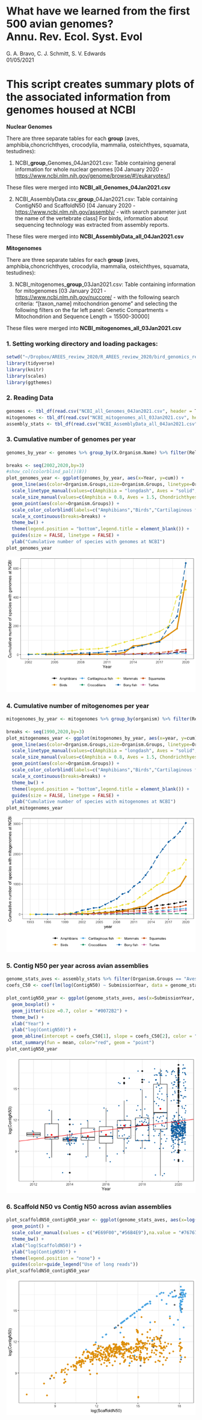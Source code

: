 What have we learned from the first 500 avian genomes? <br> Annu.
Rev. Ecol. Syst. Evol
================
G. A. Bravo, C. J. Schmitt, S. V. Edwards <br>
01/05/2021


# **This script creates summary plots of the associated information from genomes housed at NCBI**

**Nuclear Genomes**

There are three separate tables for each **group** (aves,
amphibia,choncrichthyes, crocodylia, mammalia, osteichthyes, squamata,
testudines):

1.  NCBI\_**group**\_Genomes\_04Jan2021.csv: Table containing general
    information for whole nuclear genomes \[04 January 2020 -
    <https://www.ncbi.nlm.nih.gov/genome/browse/#!/eukaryotes/>\]

These files were merged into **NCBI\_all\_Genomes\_04Jan2021.csv**

2.  NCBI\_AssemblyData.csv\_**group**\_04Jan2021.csv: Table containing
    ContigN50 and ScaffoldN50 \[04 January 2020 -
    <https://www.ncbi.nlm.nih.gov/assembly/> - with search parameter
    just the name of the vertebrate class\] For birds, information about
    sequencing technology was extracted from assembly reports.

These files were merged into **NCBI\_AssemblyData\_all\_04Jan2021.csv**

**Mitogenomes**

There are three separate tables for each **group** (aves,
amphibia,choncrichthyes, crocodylia, mammalia, osteichthyes, squamata,
testudines):

3.  NCBI\_mitogenomes\_**group**\_03Jan2021.csv: Table containing
    information for mitogenomes \[03 January 2021 -
    <https://www.ncbi.nlm.nih.gov/nuccore/> - with the following search
    criteria: “\[taxon\_name\] mitochondrion genome” and selecting the
    following filters on the far left panel: Genetic Compartments =
    Mitochondrion and Sequence Length = 15500-30000\]

These files were merged into
**NCBI\_mitogenomes\_all\_03Jan2021.csv**

### 1\. Setting working directory and loading packages:

``` r
setwd("~/Dropbox/AREES_review_2020/R_AREES_review_2020/bird_genomics_review")
library(tidyverse)
library(knitr)
library(scales)
library(ggthemes)
```

### 2\. Reading Data

``` r
genomes <- tbl_df(read.csv("NCBI_all_Genomes_04Jan2021.csv", header = T)) 
mitogenomes <- tbl_df(read.csv("NCBI_mitogenomes_all_03Jan2021.csv", header = T))
assembly_stats <- tbl_df(read.csv("NCBI_AssemblyData_all_04Jan2021.csv", header = T)) 
```

### 3\. Cumulative number of genomes per year

``` r
genomes_by_year <- genomes %>% group_by(X.Organism.Name) %>% filter(ReleaseOrder==min(ReleaseOrder)) %>% group_by(Year,Organism.Groups) %>% tally() %>% group_by(Organism.Groups) %>% mutate(cum=cumsum(n))

breaks <- seq(2002,2020,by=3)
#show_col(colorblind_pal()(8))
plot_genomes_year <- ggplot(genomes_by_year, aes(x=Year, y=cum)) +
  geom_line(aes(color=Organism.Groups,size=Organism.Groups, linetype=Organism.Groups)) +
  scale_linetype_manual(values=c(Amphibia = "longdash", Aves = "solid", Chondrichthyes= "longdash", Crocodylia = "longdash", Mammalia = "longdash", Osteichthyes = "longdash", Squamata = "longdash", Testudines = "longdash")) +
  scale_size_manual(values=c(Amphibia = 0.8, Aves = 1.5, Chondrichthyes = 0.8, Crocodylia = 0.8, Mammalia = 0.8, Osteichthyes = 0.8, Squamata = 0.8, Testudines = 0.8)) +
  geom_point(aes(color=Organism.Groups)) +
  scale_color_colorblind(labels=c("Amphibians","Birds","Cartilaginous fish", "Crocodilians", "Mammals", "Bony fish", "Squamates", "Turtles")) +
  scale_x_continuous(breaks=breaks) +
  theme_bw() +
  theme(legend.position = "bottom",legend.title = element_blank()) +
  guides(size = FALSE, linetype = FALSE) +
  ylab("Cumulative number of species with genomes at NCBI") 
plot_genomes_year
```

![](01_NCBI_Genome_Plots_files/figure-gfm/unnamed-chunk-3-1.png)<!-- -->

### 4\. Cumulative number of mitogenomes per year

``` r
mitogenomes_by_year <- mitogenomes %>% group_by(organism) %>% filter(ReleaseOrder==min(ReleaseOrder)) %>% group_by(year,Organism.Groups) %>% tally() %>% group_by(Organism.Groups) %>% mutate(cum=cumsum(n))

breaks <- seq(1990,2020,by=3)
plot_mitogenomes_year <- ggplot(mitogenomes_by_year, aes(x=year, y=cum)) +
  geom_line(aes(color=Organism.Groups,size=Organism.Groups, linetype=Organism.Groups)) +
  scale_linetype_manual(values=c(Amphibia = "longdash", Aves = "solid", Chondrichthyes= "longdash", Crocodylia = "longdash", Mammalia = "longdash", Osteichthyes = "longdash", Squamata = "longdash", Testudines = "longdash")) +
  scale_size_manual(values=c(Amphibia = 0.8, Aves = 1.5, Chondrichthyes=0.8, Crocodylia=0.8, Mammalia = 0.8, Osteichthyes=0.8, Squamata = 0.8, Testudines = 0.8)) +
  geom_point(aes(color=Organism.Groups)) +
  scale_color_colorblind(labels=c("Amphibians","Birds","Cartilaginous fish", "Crocodilians", "Mammals", "Bony fish", "Squamates", "Turtles")) +
  scale_x_continuous(breaks=breaks) +
  theme_bw() +
  theme(legend.position = "bottom",legend.title = element_blank()) +
  guides(size = FALSE, linetype = FALSE) +
  ylab("Cumulative number of species with mitogenomes at NCBI") 
plot_mitogenomes_year
```

![](01_NCBI_Genome_Plots_files/figure-gfm/unnamed-chunk-4-1.png)<!-- -->

### 5\. Contig N50 per year across avian assemblies

``` r
genome_stats_aves <- assembly_stats %>% filter(Organism.Groups == "Aves")
coefs_C50 <- coef(lm(log(ContigN50) ~ SubmissionYear, data = genome_stats_aves))

plot_contigN50_year <- ggplot(genome_stats_aves, aes(x=SubmissionYear, y=log(ContigN50), group = SubmissionYear)) +
  geom_boxplot() +
  geom_jitter(size =0.7, color = "#0072B2") +
  theme_bw() +
  xlab("Year") +
  ylab("log(ContigN50)") +
  geom_abline(intercept = coefs_C50[1], slope = coefs_C50[2], color = "red") +
  stat_summary(fun = mean, color="red", geom = "point")
plot_contigN50_year
```

![](01_NCBI_Genome_Plots_files/figure-gfm/unnamed-chunk-5-1.png)<!-- -->

### 6\. Scaffold N50 vs Contig N50 across avian assemblies

``` r
plot_scaffoldN50_contigN50_year <- ggplot(genome_stats_aves, aes(x=log(ScaffoldN50), y=log(ContigN50), color=long_reads)) +
  geom_point() +
  scale_color_manual(values = c("#E69F00","#56B4E9"),na.value = "#767676") +
  theme_bw() +
  xlab("log(ScaffoldN50)") +
  ylab("log(ContigN50)") +
  theme(legend.position = "none") +
  guides(color=guide_legend("Use of long reads"))
plot_scaffoldN50_contigN50_year
```

![](01_NCBI_Genome_Plots_files/figure-gfm/unnamed-chunk-6-1.png)<!-- -->
